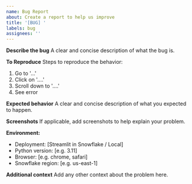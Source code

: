 ```yaml
---
name: Bug Report
about: Create a report to help us improve
title: '[BUG] '
labels: bug
assignees: ''
---
```


**Describe the bug**
A clear and concise description of what the bug is.

**To Reproduce**
Steps to reproduce the behavior:
1. Go to '...'
2. Click on '....'
3. Scroll down to '....'
4. See error

**Expected behavior**
A clear and concise description of what you expected to happen.

**Screenshots**
If applicable, add screenshots to help explain your problem.

**Environment:**
- Deployment: [Streamlit in Snowflake / Local]
- Python version: [e.g. 3.11]
- Browser: [e.g. chrome, safari]
- Snowflake region: [e.g. us-east-1]

**Additional context**
Add any other context about the problem here.
